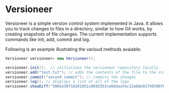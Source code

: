 # Versioneer

Versioneer is a simple version control system implemented in Java. It allows you to track changes to files in a directory, similar to how Git works, by creating snapshots of file changes. The current implementation supports commands like init, add, commit and log.

Following is an example illustrating the varioud methods avaiable:

```JAVA
Versioneer versioneer= new Versioneer();

versioneer.init();	// initializes the versioneer repository locally
versioneer.add("test.txt");	// adds the contents of the file to the staging area for tracking. Note that the file has to be present in the project's working directory (where .versioneer folder is present)
versioneer.commit("second commit"); // commits the changes
versioneer.log(); // displays a list of all of the logs
versioneer.showDiff("5001e39718201851c8693353ce66daa7ec12a68e91749390f69e0680e6cb4cc0","7d89aa2d5507f16e77c7f26d513b2433ddfeb287cdaef11f19d23cd5ef94180e");
